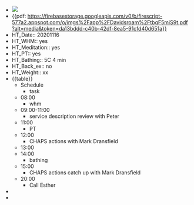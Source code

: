 - ![](https://firebasestorage.googleapis.com/v0/b/firescript-577a2.appspot.com/o/imgs%2Fapp%2FDavidsroam%2FAKsZGt-6or.png?alt=media&token=90bc8806-9a8a-4c72-9a1c-956924e77369)
- {{pdf: https://firebasestorage.googleapis.com/v0/b/firescript-577a2.appspot.com/o/imgs%2Fapp%2FDavidsroam%2FtbqF5miS9t.pdf?alt=media&token=da13bddd-c40b-42df-8ea5-91cfd40d651a}}
- HT_Date:: 20201116
- HT_WHM:: yes
- HT_Meditation:: yes
- HT_PT:: yes
- HT_Bathing:: 5C 4 min
- HT_Back_ex:: no
- HT_Weight:: xx
- {{table}}
    - Schedule
        - task
    - 08:00
        - whm
    - 09:00-11:00
        - service description review with Peter
    - 11:00
        - PT
    - 12:00
        - CHAPS actions with Mark Dransfield
    - 13:00
    - 14:00
        - bathing
    - 15:00
        - CHAPS actions catch up with Mark Dransfield
    - 20:00
        - Call Esther
-  
-  
